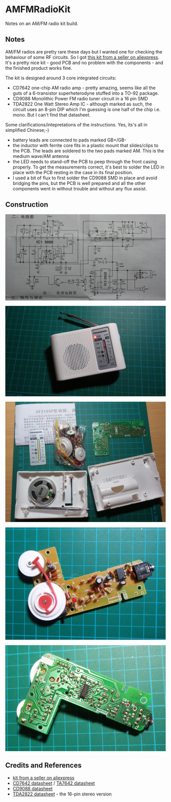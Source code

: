 # AMFMRadioKit

Notes on an AM/FM radio kit build.

## Notes

AM/FM radios are pretty rare these days but I wanted one for checking the behaviour of some RF circuits.
So I got [this kit from a seller on aliexpress](http://www.aliexpress.com/item/Free-Shipping-AM-FM-stereo-AM-radio-kit-DIY-CF210SP-electronic-production-suite/32326761697.html). It's a pretty nice kit - good PCB and no problem with the components - and the finished product works fine.

The kit is designed around 3 core integrated circuits:
* CD7642 one-chip AM radio amp - pretty amazing, seems like all the guts of a 6-transistor superheterodyne stuffed into a TO-92 package.
* CD9088 Monolithic Power FM radio tuner circuit in a 16 pin SMD
* TDA2822 One Watt Stereo Amp IC - although marked as such, the circuit uses an 8-pin DIP which I'm guessing is one half of the chip i.e. mono. But I can't find that datasheet.

Some clarifications/intepretations of the instructions. Yes, its's all in simplified Chinese;-)
* battery leads are connected to pads marked GB+/GB-
* the inductor with ferrite core fits in a plastic mount that slides/clips to the PCB. The leads are soldered to the two pads marked AM. This is the medium wave/AM antenna
* the LED needs to stand-off the PCB to peep through the front casing properly. To get the measurements correct, it's best to solder the LED in place with the PCB resting in the case in its final position.
* I used a bit of flux to first solder the CD9088 SMD in place and avoid bridging the pins, but the PCB is well prepared and all the other components went in without trouble and without any flux assist.

## Construction

![The Schematic](./assets/AMFMRadioKit_schematic.jpg?raw=true)

![The Build](./assets/AMFMRadioKit_build.jpg?raw=true)

![The Build](./assets/AMFMRadioKit_parts.jpg?raw=true)

![The Build - PCB front](./assets/AMFMRadioKit_pcb_build_front.jpg?raw=true)

![The Build - PCB rear](./assets/AMFMRadioKit_pcb_build_rear.jpg?raw=true)

## Credits and References
* [kit from a seller on aliexpress](http://www.aliexpress.com/item/Free-Shipping-AM-FM-stereo-AM-radio-kit-DIY-CF210SP-electronic-production-suite/32326761697.html)
* [CD7642 datasheet](http://www.datasheetarchive.com/CD7642CP-datasheet.html) / [TA7642 datasheet](http://www.futurlec.com/Others/TA7642.shtml)
* [CD9088 datasheet](http://www.datasheetbank.com/CD9088-Datasheet-ETC.html)
* [TDA2822 datasheet](http://www.futurlec.com/Philips/TDA2822.shtml) - the 16-pin stereo version

